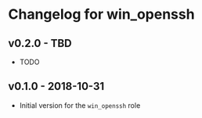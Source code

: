 # Changelog for win_openssh

## v0.2.0 - TBD

* TODO


## v0.1.0 - 2018-10-31

* Initial version for the `win_openssh` role
